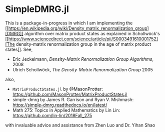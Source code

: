 # SimpleDMRG.jl

This is a package-in-progress in which I am implementing the [[https://en.wikipedia.org/wiki/Density_matrix_renormalization_group][DMRG]]
algorithm over matrix product states as explained in Schollwöck's [[https://www.sciencedirect.com/science/article/pii/S0003491610001752][The
density-matrix renormalization group in the age of matrix product
states]]. See,

* Eric Jeckelmann, *Density-Matrix Renormalization Group Algorithms*, 2008
* Ulrich Schollwöck, *The Density-Matrix Renormalization Group* 2005

also,
* `MatrixProductStates.jl` by @MasonProtter:             https://github.com/MasonProtter/MatrixProductStates.jl
* simple-dmrg by James R. Garrison and Ryan V. Mishmash: https://simple-dmrg.readthedocs.io/en/latest/
* Math 275: Topics in Applied Mathematics by Lin Lin:    https://github.com/lin-lin/2018Fall_275


with invaluable advice and assistance from Zhen Luo and Dr. Yihan Shao
